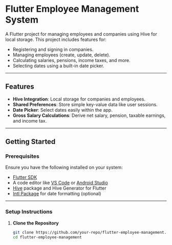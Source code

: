 # Flutter Employee Management System

A Flutter project for managing employees and companies using Hive for local storage. This project includes features for:

- Registering and signing in companies.
- Managing employees (create, update, delete).
- Calculating salaries, pensions, income taxes, and more.
- Selecting dates using a built-in date picker.

---

## Features

- **Hive Integration**: Local storage for companies and employees.
- **Shared Preferences**: Store simple key-value data like user sessions.
- **Date Picker**: Select dates easily within the app.
- **Gross Salary Calculations**: Derive net salary, pension, taxable earnings, and income tax.

---

## Getting Started

### Prerequisites

Ensure you have the following installed on your system:

- [Flutter SDK](https://flutter.dev/docs/get-started/install)
- A code editor like [VS Code](https://code.visualstudio.com/) or [Android Studio](https://developer.android.com/studio)
- [Hive](https://docs.hivedb.dev/) package and Hive Generator for Flutter
- [Intl Package](https://pub.dev/packages/intl) for date formatting (optional)

---

### Setup Instructions

1. **Clone the Repository**
   ```bash
   git clone https://github.com/your-repo/flutter-employee-management.git
   cd flutter-employee-management
